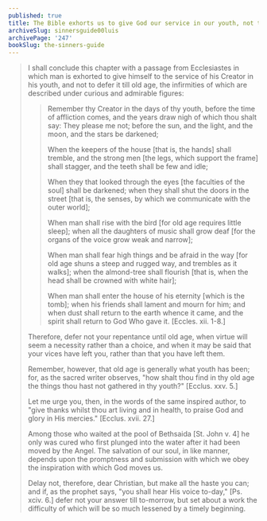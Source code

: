 ```yaml
---
published: true
title: The Bible exhorts us to give God our service in our youth, not to wait until old age
archiveSlug: sinnersguide00luis
archivePage: '247'
bookSlug: the-sinners-guide
---
```


> I shall conclude this chapter with a passage from Ecclesiastes in which man is exhorted to give himself to the service of his Creator in his youth, and not to defer it till old age, the infirmities of which are described under curious and admirable figures:
> 
>> Remember thy Creator in the days of thy youth, before the time of affliction comes, and the years draw nigh of which thou shalt say: They please me not; before the sun, and the light, and the moon, and the stars be darkened;
>>
>> When the keepers of the house [that is, the hands] shall tremble, and the strong men [the legs, which support the frame] shall stagger, and the teeth shall be few and idle;
>>
>> When they that looked through the eyes [the faculties of the soul] shall be darkened; when they shall shut the doors in the street [that is, the senses, by which we communicate with the outer world];
>>
>> When man shall rise with the bird [for old age requires little sleep]; when all the daughters of music shall grow deaf [for the organs of the voice grow weak and narrow];
>>
>> When man shall fear high things and be afraid in the way [for old age shuns a steep and rugged way, and trembles as it walks]; when the almond-tree shall flourish [that is, when the head shall be crowned with white hair];
>>
>> When man shall enter the house of his eternity [which is the tomb]; when his friends shall lament and mourn for him; and when dust shall return to the earth whence it came, and the spirit shall return to God Who gave it. [Eccles. xii. 1-8.]
>
> Therefore, defer not your repentance until old age, when virtue will seem a necessity rather than a choice, and when it may be said that your vices have left you, rather than that you have left them.
> 
> Remember, however, that old age is generally what youth has been; for, as the sacred writer observes, "how shalt thou find in thy old age the things thou hast not gathered in thy youth?" [Ecclus. xxv. 5.]
> 
> Let me urge you, then, in the words of the same inspired author, to "give thanks whilst thou art living and in health, to praise God and glory in His mercies." [Ecclus. xvii. 27.]
> 
> Among those who waited at the pool of Bethsaida [St. John v. 4] he only was cured who first plunged into the water after it had been moved by the Angel. The salvation of our soul, in like manner, depends upon the promptness and submission with which we obey the inspiration with which God moves us.
> 
> Delay not, therefore, dear Christian, but make all the haste you can; and if, as the prophet says, "you shall hear His voice to-day," [Ps. xciv. 6.] defer not your answer till to-morrow, but set about a work the difficulty of which will be so much lessened by a timely beginning.
